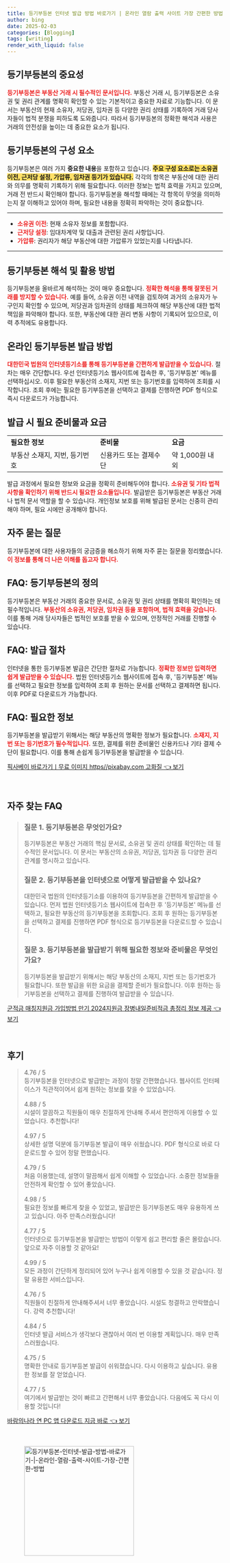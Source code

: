 ```yaml
---
title: 등기부등본 인터넷 발급 방법 바로가기 | 온라인 열람 출력 사이트 가장 간편한 방법
author: bing
date: 2025-02-03
categories: [Blogging]
tags: [writing]
render_with_liquid: false
---
```



<h2 id='등기부등본의 중요성'>등기부등본의 중요성</h2>

<p><b><span style="color: #ee2323;">등기부등본은 부동산 거래 시 필수적인 문서입니다.</span></b> 부동산 거래 시, 등기부등본은 소유권 및 권리 관계를 명확히 확인할 수 있는 기본적이고 중요한 자료로 기능합니다. 이 문서는 부동산의 현재 소유자, 저당권, 임차권 등 다양한 권리 상태를 기록하여 거래 당사자들이 법적 분쟁을 피하도록 도와줍니다. 따라서 등기부등본의 정확한 해석과 사용은 거래의 안전성을 높이는 데 중요한 요소가 됩니다.</p>

<h2 id='등기부등본의 구성 요소'>등기부등본의 구성 요소</h2>

<p>등기부등본은 여러 가지 <b>중요한 내용</b>을 포함하고 있습니다. <b><span style="background-color: #ffe066;">주요 구성 요소로는 소유권 이전, 근저당 설정, 가압류, 임차권 등기가 있습니다.</span></b> 각각의 항목은 부동산에 대한 권리와 의무를 명확히 기록하기 위해 필요합니다. 이러한 정보는 법적 효력을 가지고 있으며, 거래 전 반드시 확인해야 합니다. 등기부등본을 해석할 때에는 각 항목이 무엇을 의미하는지 잘 이해하고 있어야 하며, 필요한 내용을 정확히 파악하는 것이 중요합니다.</p>

<hr />

<ul>
    <li><b><span style="color: #ee2323;">소유권 이전</span></b>: 현재 소유자 정보를 포함합니다.</li>
    <li><b><span style="color: #ee2323;">근저당 설정</span></b>: 임대차계약 및 대출과 관련된 권리 사항입니다.</li>
    <li><b><span style="color: #ee2323;">가압류</span></b>: 권리자가 해당 부동산에 대한 가압류가 있었는지를 나타냅니다.</li>
</ul>

<hr />

<h2 id='등기부등본 해석 및 활용 방법'>등기부등본 해석 및 활용 방법</h2>

<p>등기부등본을 올바르게 해석하는 것이 매우 중요합니다. <b><span style="color: #ee2323;">정확한 해석을 통해 잘못된 거래를 방지할 수 있습니다.</span></b> 예를 들어, 소유권 이전 내역을 검토하여 과거의 소유자가 누구인지 확인할 수 있으며, 저당권과 임차권의 상태를 체크하여 해당 부동산에 대한 법적 책임을 파악해야 합니다. 또한, 부동산에 대한 권리 변동 사항이 기록되어 있으므로, 이력 추적에도 유용합니다.</p>

<h2 id='온라인 등기부등본 발급 방법'>온라인 등기부등본 발급 방법</h2>

<p><b><span style="color: #ee2323;">대한민국 법원의 인터넷등기소를 통해 등기부등본을 간편하게 발급받을 수 있습니다.</span></b> 절차는 매우 간단합니다. 우선 인터넷등기소 웹사이트에 접속한 후, '등기부등본' 메뉴를 선택하십시오. 이후 필요한 부동산의 소재지, 지번 또는 등기번호를 입력하여 조회를 시작합니다. 조회 후에는 필요한 등기부등본을 선택하고 결제를 진행하면 PDF 형식으로 즉시 다운로드가 가능합니다.</p>

<h2 id='발급 시 필요 준비물과 요금'>발급 시 필요 준비물과 요금</h2>

<table>
    <tr>
        <td><b>필요한 정보</b></td>
        <td><b>준비물</b></td>
        <td><b>요금</b></td>
    </tr>
    <tr>
        <td>부동산 소재지, 지번, 등기번호</td>
        <td>신용카드 또는 결제수단</td>
        <td>약 1,000원 내외</td>
    </tr>
</table>

<p>발급 과정에서 필요한 정보와 요금을 정확히 준비해두어야 합니다. <b><span style="color: #ee2323;">소유권 및 기타 법적 사항을 확인하기 위해 반드시 필요한 요소들입니다.</span></b> 발급받은 등기부등본은 부동산 거래나 법적 문서 역할을 할 수 있습니다. 개인정보 보호를 위해 발급된 문서는 신중히 관리해야 하며, 필요 시에만 공개해야 합니다.</p>

<h2 id='자주 묻는 질문'>자주 묻는 질문</h2>

<p>등기부등본에 대한 사용자들의 궁금증을 해소하기 위해 자주 묻는 질문을 정리했습니다. <b><span style="color: #ee2323;">이 정보를 통해 더 나은 이해를 돕고자 합니다.</span></b></p>

<h2 id='FAQ: 등기부등본의 정의'>FAQ: 등기부등본의 정의</h2>

<p>등기부등본은 부동산 거래의 중요한 문서로, 소유권 및 권리 상태를 명확히 확인하는 데 필수적입니다. <b><span style="color: #ee2323;">부동산의 소유권, 저당권, 임차권 등을 포함하며, 법적 효력을 갖습니다.</span></b> 이를 통해 거래 당사자들은 법적인 보호를 받을 수 있으며, 안정적인 거래를 진행할 수 있습니다.</p>

<h2 id='FAQ: 발급 절차'>FAQ: 발급 절차</h2>

<p>인터넷을 통한 등기부등본 발급은 간단한 절차로 가능합니다. <b><span style="color: #ee2323;">정확한 정보만 입력하면 쉽게 발급받을 수 있습니다.</span></b> 법원 인터넷등기소 웹사이트에 접속 후, '등기부등본' 메뉴를 선택하고 필요한 정보를 입력하여 조회 후 원하는 문서를 선택하고 결제하면 됩니다. 이후 PDF로 다운로드가 가능합니다.</p>

<h2 id='FAQ: 필요한 정보'>FAQ: 필요한 정보</h2>

<p>등기부등본을 발급받기 위해서는 해당 부동산의 명확한 정보가 필요합니다. <b><span style="color: #ee2323;">소재지, 지번 또는 등기번호가 필수적입니다.</span></b> 또한, 결제를 위한 준비물인 신용카드나 기타 결제 수단이 필요합니다. 이를 통해 손쉽게 등기부등본을 발급받을 수 있습니다.</p>


<p><a class="click-button" title="픽사베이 바로가기ㅣ무료 이미지 https//pixabay.com 고화질" href="https://blackassets.github.io/posts/%ED%94%BD%EC%82%AC%EB%B2%A0%EC%9D%B4-%EB%B0%94%EB%A1%9C%EA%B0%80%EA%B8%B0%E3%85%A3%EB%AC%B4%EB%A3%8C-%EC%9D%B4%EB%AF%B8%EC%A7%80-httpspixabay.com-%EA%B3%A0%ED%99%94%EC%A7%88/" rel="dofollow">픽사베이 바로가기ㅣ무료 이미지 https//pixabay.com 고화질 👈 보기</a></p><br>
<h2 id='자주_찾는_FAQ'>자주 찾는 FAQ</h2>
<div itemscope="" itemtype="https://schema.org/FAQPage"> 
<blockquote> 
<div itemscope="" itemprop="mainEntity" itemtype="https://schema.org/Question"> 
<h3 itemprop="name">질문 1. 등기부등본은 무엇인가요?</h3> 
<div itemscope="" itemprop="acceptedAnswer" itemtype="https://schema.org/Answer"> 
<span itemprop="text"> 
<p>등기부등본은 부동산 거래의 핵심 문서로, 소유권 및 권리 상태를 확인하는 데 필수적인 문서입니다. 이 문서는 부동산의 소유권, 저당권, 임차권 등 다양한 권리 관계를 명시하고 있습니다.</p> 
</span> 
</div> 
</div> 

<div itemscope="" itemprop="mainEntity" itemtype="https://schema.org/Question"> 
<h3 itemprop="name">질문 2. 등기부등본을 인터넷으로 어떻게 발급받을 수 있나요?</h3> 
<div itemscope="" itemprop="acceptedAnswer" itemtype="https://schema.org/Answer"> 
<span itemprop="text"> 
<p>대한민국 법원의 인터넷등기소를 이용하여 등기부등본을 간편하게 발급받을 수 있습니다. 먼저 법원 인터넷등기소 웹사이트에 접속한 후 '등기부등본' 메뉴를 선택하고, 필요한 부동산의 등기부등본을 조회합니다. 조회 후 원하는 등기부등본을 선택하고 결제를 진행하면 PDF 형식으로 등기부등본을 다운로드할 수 있습니다.</p> 
</span> 
</div> 
</div> 

<div itemscope="" itemprop="mainEntity" itemtype="https://schema.org/Question"> 
<h3 itemprop="name">질문 3. 등기부등본을 발급받기 위해 필요한 정보와 준비물은 무엇인가요?</h3> 
<div itemscope="" itemprop="acceptedAnswer" itemtype="https://schema.org/Answer"> 
<span itemprop="text"> 
<p>등기부등본을 발급받기 위해서는 해당 부동산의 소재지, 지번 또는 등기번호가 필요합니다. 또한 발급을 위한 요금을 결제할 준비가 필요합니다. 이후 원하는 등기부등본을 선택하고 결제를 진행하여 발급받을 수 있습니다.</p> 
</span> 
</div> 
</div> 

</blockquote> 
</div>
<p><a class="click-button" title="군적금 매칭지원금 가입방법 만기 2024지원금 장병내일준비적금 총정리 정보 제공" href="https://blackassets.github.io/posts/%EA%B5%B0%EC%A0%81%EA%B8%88-%EB%A7%A4%EC%B9%AD%EC%A7%80%EC%9B%90%EA%B8%88-%EA%B0%80%EC%9E%85%EB%B0%A9%EB%B2%95-%EB%A7%8C%EA%B8%B0-2024%EC%A7%80%EC%9B%90%EA%B8%88-%EC%9E%A5%EB%B3%91%EB%82%B4%EC%9D%BC%EC%A4%80%EB%B9%84%EC%A0%81%EA%B8%88-%EC%B4%9D%EC%A0%95%EB%A6%AC-%EC%A0%95%EB%B3%B4-%EC%A0%9C%EA%B3%B5/" rel="dofollow">군적금 매칭지원금 가입방법 만기 2024지원금 장병내일준비적금 총정리 정보 제공 👈 보기</a></p><br>
<h2 id='후기'>후기</h2>
<div itemscope itemtype="https://schema.org/Product">
  <blockquote>
  <div itemprop="review" itemscope itemtype="https://schema.org/Review">
      <div itemprop="reviewRating" itemscope itemtype="https://schema.org/Rating"> <span itemprop="ratingValue">4.76</span> / <span itemprop="bestRating">5</span> </div>
      <span itemprop="reviewBody">등기부등본을 인터넷으로 발급받는 과정이 정말 간편했습니다. 웹사이트 인터페이스가 직관적이어서 쉽게 원하는 정보를 찾을 수 있었습니다.</span>
  </div>
  <br>
  <div itemprop="review" itemscope itemtype="https://schema.org/Review">
      <div itemprop="reviewRating" itemscope itemtype="https://schema.org/Rating"> <span itemprop="ratingValue">4.88</span> / <span itemprop="bestRating">5</span> </div>
      <span itemprop="reviewBody">시설이 깔끔하고 직원들이 매우 친절하게 안내해 주셔서 편안하게 이용할 수 있었습니다. 추천합니다!</span>
  </div>
  <br>
  <div itemprop="review" itemscope itemtype="https://schema.org/Review">
      <div itemprop="reviewRating" itemscope itemtype="https://schema.org/Rating"> <span itemprop="ratingValue">4.97</span> / <span itemprop="bestRating">5</span> </div>
      <span itemprop="reviewBody">상세한 설명 덕분에 등기부등본 발급이 매우 쉬웠습니다. PDF 형식으로 바로 다운로드할 수 있어 정말 편했습니다.</span>
  </div>
  <br>
  <div itemprop="review" itemscope itemtype="https://schema.org/Review">
      <div itemprop="reviewRating" itemscope itemtype="https://schema.org/Rating"> <span itemprop="ratingValue">4.79</span> / <span itemprop="bestRating">5</span> </div>
      <span itemprop="reviewBody">처음 이용했는데, 설명이 말끔해서 쉽게 이해할 수 있었습니다. 소중한 정보들을 안전하게 확인할 수 있어 좋았습니다.</span>
  </div>
  <br>
  <div itemprop="review" itemscope itemtype="https://schema.org/Review">
      <div itemprop="reviewRating" itemscope itemtype="https://schema.org/Rating"> <span itemprop="ratingValue">4.98</span> / <span itemprop="bestRating">5</span> </div>
      <span itemprop="reviewBody">필요한 정보를 빠르게 찾을 수 있었고, 발급받은 등기부등본도 매우 유용하게 쓰고 있습니다. 아주 만족스러웠습니다!</span>
  </div>
  <br>
  <div itemprop="review" itemscope itemtype="https://schema.org/Review">
      <div itemprop="reviewRating" itemscope itemtype="https://schema.org/Rating"> <span itemprop="ratingValue">4.77</span> / <span itemprop="bestRating">5</span> </div>
      <span itemprop="reviewBody">인터넷으로 등기부등본을 발급받는 방법이 이렇게 쉽고 편리할 줄은 몰랐습니다. 앞으로 자주 이용할 것 같아요!</span>
  </div>
  <br>
  <div itemprop="review" itemscope itemtype="https://schema.org/Review">
      <div itemprop="reviewRating" itemscope itemtype="https://schema.org/Rating"> <span itemprop="ratingValue">4.99</span> / <span itemprop="bestRating">5</span> </div>
      <span itemprop="reviewBody">모든 과정이 간단하게 정리되어 있어 누구나 쉽게 이용할 수 있을 것 같습니다. 정말 유용한 서비스입니다.</span>
  </div>
  <br>
  <div itemprop="review" itemscope itemtype="https://schema.org/Review">
      <div itemprop="reviewRating" itemscope itemtype="https://schema.org/Rating"> <span itemprop="ratingValue">4.76</span> / <span itemprop="bestRating">5</span> </div>
      <span itemprop="reviewBody">직원들이 친절하게 안내해주셔서 너무 좋았습니다. 시설도 청결하고 안락했습니다. 강력 추천합니다!</span>
  </div>
  <br>
  <div itemprop="review" itemscope itemtype="https://schema.org/Review">
      <div itemprop="reviewRating" itemscope itemtype="https://schema.org/Rating"> <span itemprop="ratingValue">4.84</span> / <span itemprop="bestRating">5</span> </div>
      <span itemprop="reviewBody">인터넷 발급 서비스가 생각보다 괜찮아서 여러 번 이용할 계획입니다. 매우 만족스러웠습니다.</span>
  </div>
  <br>
  <div itemprop="review" itemscope itemtype="https://schema.org/Review">
      <div itemprop="reviewRating" itemscope itemtype="https://schema.org/Rating"> <span itemprop="ratingValue">4.75</span> / <span itemprop="bestRating">5</span> </div>
      <span itemprop="reviewBody">명확한 안내로 등기부등본 발급이 쉬워졌습니다. 다시 이용하고 싶습니다. 유용한 정보를 잘 얻었습니다.</span>
  </div>
  <br>
  <div itemprop="review" itemscope itemtype="https://schema.org/Review">
      <div itemprop="reviewRating" itemscope itemtype="https://schema.org/Rating"> <span itemprop="ratingValue">4.77</span> / <span itemprop="bestRating">5</span> </div>
      <span itemprop="reviewBody">여기에서 발급받는 것이 빠르고 간편해서 너무 좋았습니다. 다음에도 꼭 다시 이용할 것입니다!</span>
  </div>
  </blockquote>
</div>
<p><a class="click-button" title="바람의나라 연 PC 앱 다운로드 지금 바로" href="https://blackassets.github.io/posts/%EB%B0%94%EB%9E%8C%EC%9D%98%EB%82%98%EB%9D%BC-%EC%97%B0-PC-%EC%95%B1-%EB%8B%A4%EC%9A%B4%EB%A1%9C%EB%93%9C-%EC%A7%80%EA%B8%88-%EB%B0%94%EB%A1%9C/" rel="dofollow">바람의나라 연 PC 앱 다운로드 지금 바로 👈 보기</a></p><br>
<figure class="image"><img src="https://blackassets.github.io/assets/img/thumbnail/등기부등본-인터넷-발급-방법-바로가기-|-온라인-열람-출력-사이트-가장-간편한-방법.webp" alt="등기부등본-인터넷-발급-방법-바로가기-|-온라인-열람-출력-사이트-가장-간편한-방법" width="256" height="256"></figure>